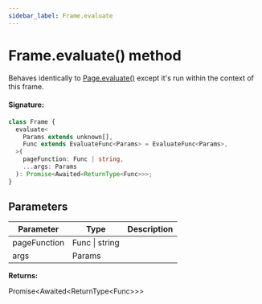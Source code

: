 ```yaml
---
sidebar_label: Frame.evaluate
---
```


# Frame.evaluate() method

Behaves identically to [Page.evaluate()](./puppeteer.page.evaluate.md) except it's run within the context of this frame.

#### Signature:

```typescript
class Frame {
  evaluate<
    Params extends unknown[],
    Func extends EvaluateFunc<Params> = EvaluateFunc<Params>,
  >(
    pageFunction: Func | string,
    ...args: Params
  ): Promise<Awaited<ReturnType<Func>>>;
}
```

## Parameters

| Parameter    | Type           | Description |
| ------------ | -------------- | ----------- |
| pageFunction | Func \| string |             |
| args         | Params         |             |

**Returns:**

Promise&lt;Awaited&lt;ReturnType&lt;Func&gt;&gt;&gt;
